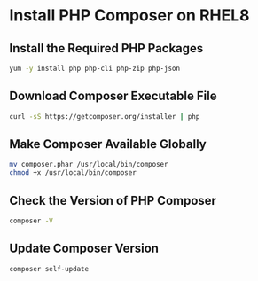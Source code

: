 # Install PHP Composer on RHEL8

## Install the Required PHP Packages
```bash
yum -y install php php-cli php-zip php-json
```

## Download Composer Executable File
```bash
curl -sS https://getcomposer.org/installer | php
```

## Make Composer Available Globally
```bash
mv composer.phar /usr/local/bin/composer
chmod +x /usr/local/bin/composer
```

## Check the Version of PHP Composer
```bash
composer -V
```

## Update Composer Version
```bash
composer self-update
